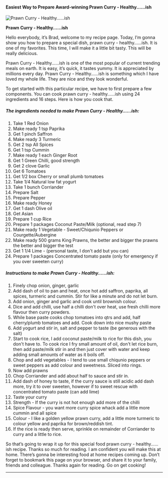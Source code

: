             

#### Easiest Way to Prepare Award-winning Prawn Curry - Healthy......ish

![Prawn Curry - Healthy&hellip;&hellip;ish](https://img-global.cpcdn.com/recipes/4553458003214336/751x532cq70/prawn-curry-healthyish-recipe-main-photo.jpg)

**Prawn Curry - Healthy&hellip;&hellip;ish**

Hello everybody, it’s Brad, welcome to my recipe page. Today, I’m gonna show you how to prepare a special dish, prawn curry - healthy……ish. It is one of my favorites. This time, I will make it a little bit tasty. This will be really delicious.

Prawn Curry - Healthy……ish is one of the most popular of current trending meals on earth. It is easy, it’s quick, it tastes yummy. It is appreciated by millions every day. Prawn Curry - Healthy……ish is something which I have loved my whole life. They are nice and they look wonderful.

To get started with this particular recipe, we have to first prepare a few components. You can cook prawn curry - healthy……ish using 24 ingredients and 16 steps. Here is how you cook that.

##### The ingredients needed to make Prawn Curry - Healthy……ish:

1.  Take 1 Red Onion
2.  Make ready 1 tsp Paprika
3.  Get 1 pinch Saffron
4.  Make ready 3 Turmeric
5.  Get 2 tsp All Spices
6.  Get 1 tsp Cummin
7.  Make ready 1 each Ginger Root
8.  Get 1 Green Chilli, good strength
9.  Get 2 clove Garlic
10.  Get 6 Tomatoes
11.  Get 1/2 box Cherry or small plumb tomatoes
12.  Take 1/4 Natural low fat yogurt
13.  Take 1 bunch Corriander
14.  Prepare Salt
15.  Prepare Pepper
16.  Make ready Honey
17.  Get 1 dash Olive oil
18.  Get Asian
19.  Prepare 1 cup Rice
20.  Prepare 1 packages Coconut Paste/Milk (optional, read step 7)
21.  Make ready 1 Vegetable - Sweet/Chiqunio Peppers or Courgette/Aubergine
22.  Make ready 500 grams King Prawns, the better and bigger the prawns the better and bigger the test
23.  Get 1 1/4 Lime - (personal taste, I don't add but you can)
24.  Prepare 1 packages Concentrated tomato paste (only for emergency if you over sweeten curry)

##### Instructions to make Prawn Curry - Healthy……ish:

1.  Finely chop onion, ginger, garlic
2.  Add dash of oil to pan and heat, once hot add saffron, paprika, all spices, turmeric and cummin. Stir for like a minute and do not let burn.
3.  Add onion, ginger and garlic and cook until brownish colour.
4.  Dice and add chilli, use half a chilli don't over heat, use fresh chilli more flavour then curry powders.
5.  While base paste cooks chop tomatoes into qtrs and add, half cherry/plumb tomatoes and add. Cook down into nice mushy paste
6.  Add yogurt and stir in, salt and pepper to taste (be generous with the salt)
7.  Start to cook rice, I add coconut paste/milk to rice for this dish, you don't have to. To cook rice I fry small amount of oil, don't let rice burn, then add paste/milk stir in and then just cover with water and keep adding small amounts of water as it boils off.
8.  Chop and add vegetables - I tend to use small chiqunio peppers or sweet peppers as add colour and sweetness. Sliced into rings.
9.  Now add prawns
10.  Chop Corriander and add about half to sauce and stir in.
11.  Add dash of honey to taste, if the curry sauce is still acidic add dash more, try it to over sweeten, however if to sweet rescue with concentrated tomato paste (can add lime)
12.  Taste your curry
13.  Strength - If the curry is not hot enough add more of the chilli
14.  Spice Flavour - you want more curry spice whack add a little more cummin and all spice
15.  Colour - I like a golden yellow prawn curry, add a little more turmeric to colour yellow and paprika for brown/reddish tint.
16.  If the rice is ready then serve, sprinkle on remainder of Corriander to curry and a little to rice.

So that’s going to wrap it up for this special food prawn curry - healthy……ish recipe. Thanks so much for reading. I am confident you will make this at home. There’s gonna be interesting food at home recipes coming up. Don’t forget to bookmark this page on your browser, and share it to your family, friends and colleague. Thanks again for reading. Go on get cooking!

* * *